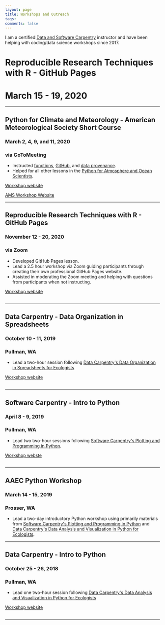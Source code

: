 ```yaml
---
layout: page
title: Workshops and Outreach
tags:
comments: false
---
```


I am a certified [Data and Software Carpentry](https://carpentries.org/) instructor and have been helping with coding/data science workshops since 2017.

# Reproducible Research Techniques with R - GitHub Pages
# March 15 - 19, 2020

---
## Python for Climate and Meteorology - American Meteorological Society Short Course
### March 2, 4, 9, and 11, 2020
### via GoToMeeting

- Instructed [functions](https://carpentrieslab.github.io/python-aos-lesson/03-functions/index.html), [GitHub](https://carpentrieslab.github.io/python-aos-lesson/06-github/index.html), and [data provenance](https://carpentrieslab.github.io/python-aos-lesson/09-provenance/index.html).
- Helped for all other lessons in the [Python for Atmosphere and Ocean Scientists](https://carpentrieslab.github.io/python-aos-lesson/).

[Workshop website](https://damienirving.github.io/2021-03-02-ams/)

[AMS Workshop Website](https://www.ametsoc.org/index.cfm/ams/education-careers/careers/professional-development/short-courses1/python-for-climate-and-meteorology/)

---
## Reproducible Research Techniques with R - GitHub Pages
### November 12 - 20, 2020
### via Zoom
- Developed GitHub Pages lesson.
- Lead a 2.5 hour workshop via Zoom guiding participants through creating their own professional GitHub Pages website. 
- Assisted in moderating the Zoom meeting and helping with questions from participants when not instructing.

[Workshop website](https://cereo.wsu.edu/reproducible-r-workshop/)<br><br>

---
## Data Carpentry - Data Organization in Spreadsheets
### October 10 - 11, 2019
### Pullman, WA
- Lead a two-hour session following [Data Carpentry's Data Organization in Spreadsheets for Ecologists](https://datacarpentry.org/spreadsheet-ecology-lesson/).

[Workshop website](https://mbrousil.github.io/2019-10-10-wsu/)<br><br>

---
## Software Carpentry - Intro to Python
### April 8 - 9, 2019
### Pullman, WA
- Lead two two-hour sessions following [Software Carpentry's Plotting and Programming in Python](http://swcarpentry.github.io/python-novice-gapminder/).

[Workshop webste](https://mbrousil.github.io/2019-04-08-wsu/)<br><br>

---
## AAEC Python Workshop
### March 14 - 15, 2019
### Prosser, WA
- Lead a two-day introductory Python workshop using primarily materials from [Software Carpentry's Plotting and Programming in Python](http://swcarpentry.github.io/python-novice-gapminder/) and [Data Carpentry's Data Analysis and Visualization in Python for Ecologists](https://datacarpentry.org/python-ecology-lesson/).

---
## Data Carpentry - Intro to Python
### October 25 - 26, 2018
### Pullman, WA
- Lead one two-hour session following [Data Carpentry's Data Analysis and Visualization in Python for Ecologists](https://datacarpentry.org/python-ecology-lesson/01-short-introduction-to-Python/index.html)

[Workshop website](https://mbrousil.github.io/2018-10-25-wsu/)<br><br>

---
